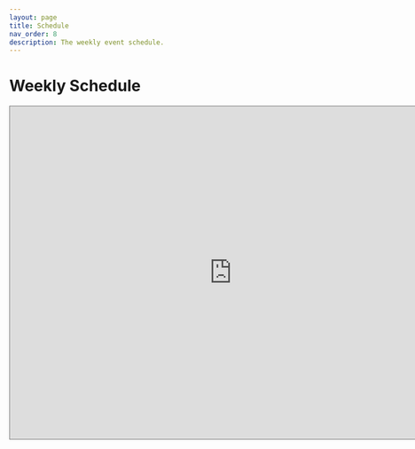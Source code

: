 ```yaml
---
layout: page
title: Schedule
nav_order: 8
description: The weekly event schedule.
---
```


# Weekly Schedule

<iframe src="https://calendar.google.com/calendar/embed?height=600&amp;wkst=1&amp;bgcolor=%23ffffff&amp;ctz=America%2FLos_Angeles&amp;src=Y19oZ2RraDV0OW02amhhc3RkanV1dDZ2ZHR0MEBncm91cC5jYWxlbmRhci5nb29nbGUuY29t&amp;src=Y18yYXU5bHJlbWo0MnM4NXQyM2E3anBjY3FzMEBncm91cC5jYWxlbmRhci5nb29nbGUuY29t&amp;color=%233F51B5&amp;color=%23EF6C00&amp;mode=WEEK&amp;showNav=1&amp;showDate=1&amp;showPrint=0&amp;showTabs=0&amp;showCalendars=1&amp;title=Prob%20140%20Live%20Sessions%20%26%20OH%20Calendar" style="border:solid 1px #777" width="800" height="600" frameborder="0" scrolling="no"></iframe>
